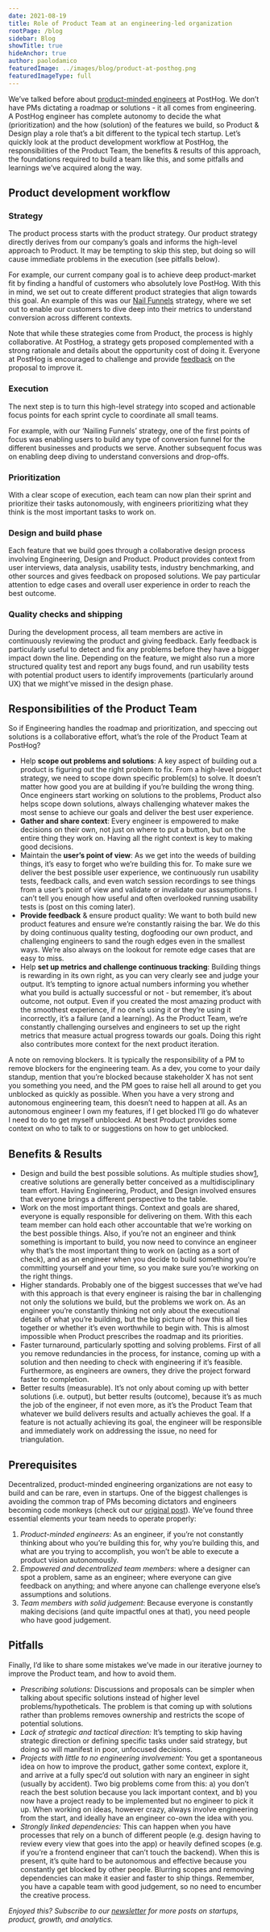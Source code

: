 ```yaml
---
date: 2021-08-19
title: Role of Product Team at an engineering-led organization
rootPage: /blog
sidebar: Blog
showTitle: true
hideAnchor: true
author: paolodamico
featuredImage: ../images/blog/product-at-posthog.png
featuredImageType: full
---
```




We’ve talked before about [product-minded engineers](https://posthog.com/blog/turning-engineers-into-product-people) at PostHog. We don’t have PMs dictating a roadmap or solutions - it all comes from engineering. A PostHog engineer has complete autonomy to decide the what (prioritization) and the how (solution) of the features we build, so Product & Design play a role that’s a bit different to the typical tech startup. Let’s quickly look at the product development workflow at PostHog, the responsibilities of the Product Team, the benefits & results of this approach, the foundations required to build a team like this, and some pitfalls and learnings we’ve acquired along the way.

## Product development workflow

### Strategy 

The product process starts with the product strategy. Our product strategy directly derives from our company’s goals and informs the high-level approach to Product. It may be tempting to skip this step, but doing so will cause immediate problems in the execution (see pitfalls below).

For example, our current company goal is to achieve deep product-market fit by finding a handful of customers who absolutely love PostHog. With this in mind, we set out to create different product strategies that align towards this goal. An example of this was our [Nail Funnels](https://posthog.com/blog/new-vp-nailing-funnels) strategy, where we set out to enable our customers to dive deep into their metrics to understand conversion across different contexts.

Note that while these strategies come from Product, the process is highly collaborative. At PostHog, a strategy gets proposed complemented with a strong rationale and details about the opportunity cost of doing it. Everyone at PostHog is encouraged to challenge and provide [feedback](https://tbd.posthog.com) on the proposal to improve it.

### Execution

The next step is to turn this high-level strategy into scoped and actionable focus points for each sprint cycle to coordinate all small teams.

For example, with our ‘Nailing Funnels’ strategy, one of the first points of focus was enabling users to build any type of conversion funnel for the different businesses and products we serve. Another subsequent focus was on enabling deep diving to understand conversions and drop-offs.

### Prioritization

With a clear scope of execution, each team can now plan their sprint and prioritize their tasks autonomously, with engineers prioritizing what they think is the most important tasks to work on.

### Design and build phase

Each feature that we build goes through a collaborative design process involving Engineering, Design and Product. Product provides context from user interviews, data analysis, usability tests, industry benchmarking, and other sources and gives feedback on proposed solutions. We pay particular attention to edge cases and overall user experience in order to reach the best outcome.

### Quality checks and shipping

During the development process, all team members are active in continuously reviewing the product and giving feedback. Early feedback is particularly useful to detect and fix any problems before they have a bigger impact down the line. Depending on the feature, we might also run a more structured quality test and report any bugs found, and run usability tests with potential product users to identify improvements (particularly around UX) that we might’ve missed in the design phase.

## Responsibilities of the Product Team

So if Engineering handles the roadmap and prioritization, and speccing out solutions is a collaborative effort, what’s the role of the Product Team at PostHog?

- Help **scope out problems and solutions**: A key aspect of building out a product is figuring out the right problem to fix. From a high-level product strategy, we need to scope down specific problem(s) to solve. It doesn’t matter how good you are at building if you’re building the wrong thing. Once engineers start working on solutions to the problems, Product also helps scope down solutions, always challenging whatever makes the most sense to achieve our goals and deliver the best user experience.
- **Gather and share context**: Every engineer is empowered to make decisions on their own, not just on where to put a button, but on the entire thing they work on. Having all the right context is key to making good decisions. 
- Maintain the **user’s point of view**: As we get into the weeds of building things, it’s easy to forget who we’re building this for. To make sure we deliver the best possible user experience, we continuously run usability tests, feedback calls, and even watch session recordings to see things from a user’s point of view and validate or invalidate our assumptions. I can’t tell you enough how useful and often overlooked running usability tests is (post on this coming later).
- **Provide feedback** & ensure product quality: We want to both build new product features and ensure we’re constantly raising the bar. We do this by doing continuous quality testing, dogfooding our own product, and challenging engineers to sand the rough edges even in the smallest ways. We’re also always on the lookout for remote edge cases that are easy to miss.
- Help **set up metrics and challenge continuous tracking**: Building things is rewarding in its own right, as you can very clearly see and judge your output. It’s tempting to ignore actual numbers informing you whether what you build is actually successful or not - but remember, it’s about outcome, not output. Even if you created the most amazing product with the smoothest experience, if no one’s using it or they’re using it incorrectly, it’s a failure (and a learning). As the Product Team, we’re constantly challenging ourselves and engineers to set up the right metrics that measure actual progress towards our goals. Doing this right also contributes more context for the next product iteration.


A note on removing blockers. It is typically the responsibility of a PM to remove blockers for the engineering team. As a dev, you come to your daily standup, mention that you’re blocked because stakeholder X has not sent you something you need, and the PM goes to raise hell all around to get you unblocked as quickly as possible. When you have a very strong and autonomous engineering team, this doesn’t need to happen at all. As an autonomous engineer I own my features, if I get blocked I’ll go do whatever I need to do to get myself unblocked. At best Product provides some context on who to talk to or suggestions on how to get unblocked.

## Benefits & Results

- Design and build the best possible solutions. As multiple studies show[1](https://dlibrary.stanford.edu/questions/who-produces-better-ideas-individuals-or-teams), creative solutions are generally better conceived as a multidisciplinary team effort. Having Engineering, Product, and Design involved ensures that everyone brings a different perspective to the table.
- Work on the most important things. Context and goals are shared, everyone is equally responsible for delivering on them. With this each team member can hold each other accountable that we’re working on the best possible things. Also, if you’re not an engineer and think something is important to build, you now need to convince an engineer why that’s the most important thing to work on (acting as a sort of check), and as an engineer when you decide to build something you’re committing yourself and your time, so you make sure you’re working on the right things.
- Higher standards. Probably one of the biggest successes that we’ve had with this approach is that every engineer is raising the bar in challenging not only the solutions we build, but the problems we work on. As an engineer you’re constantly thinking not only about the executional details of what you’re building, but the big picture of how this all ties together or whether it’s even worthwhile to begin with. This is almost impossible when Product prescribes the roadmap and its priorities.
- Faster turnaround, particularly spotting and solving problems. First of all you remove redundancies in the process, for instance, coming up with a solution and then needing to check with engineering if it’s feasible. Furthermore, as engineers are owners, they drive the project forward faster to completion.
- Better results (measurable). It’s not only about coming up with better solutions (i.e. output), but better results (outcome), because it’s as much the job of the engineer, if not even more, as it’s the Product Team that whatever we build delivers results and actually achieves the goal. If a feature is not actually achieving its goal, the engineer will be responsible and immediately work on addressing the issue, no need for triangulation.


## Prerequisites
Decentralized, product-minded engineering organizations are not easy to build and can be rare, even in startups. One of the biggest challenges is avoiding the common trap of PMs becoming dictators and engineers becoming code monkeys (check out our [original post](https://posthog.com/blog/turning-engineers-into-product-people)). We’ve found three essential elements your team needs to operate properly: 

1. *Product-minded engineers*: As an engineer, if you’re not constantly thinking about who you’re building this for, why you’re building this, and what are you trying to accomplish, you won’t be able to execute a product vision autonomously.
1. *Empowered and decentralized team members*: where a designer can spot a problem, same as an engineer; where everyone can give feedback on anything; and where anyone can challenge everyone else’s assumptions and solutions.
1. *Team members with solid judgement*: Because everyone is constantly making decisions (and quite impactful ones at that), you need people who have good judgement.


## Pitfalls
Finally, I’d like to share some mistakes we’ve made in our iterative journey to improve the Product team, and how to avoid them.
- *Prescribing solutions:* Discussions and proposals can be simpler when talking about specific solutions instead of higher level problems/hypotheticals. The problem is that coming up with solutions rather than problems removes ownership and restricts the scope of potential solutions.
- *Lack of strategic and tactical direction:* It’s tempting to skip having strategic direction or defining specific tasks under said strategy, but doing so will manifest in poor, unfocused decisions. 
- *Projects with little to no engineering involvement:* You get a spontaneous idea on how to improve the product, gather some context, explore it, and arrive at a fully spec’d out solution with nary an engineer in sight (usually by accident). Two big problems come from this: a) you don’t reach the best solution because you lack important context, and b) you now have a project ready to be implemented but no engineer to pick it up. When working on ideas, however crazy, always involve engineering from the start, and ideally have an engineer co-own the idea with you. 
- *Strongly linked dependencies:* This can happen when you have processes that rely on a bunch of different people (e.g. design having to review every view that goes into the app) or heavily defined scopes (e.g. if you’re a frontend engineer that can’t touch the backend). When this is present, it’s quite hard to be autonomous and effective because you constantly get blocked by other people. Blurring scopes and removing dependencies can make it easier and faster to ship things. Remember, you have a capable team with good judgement, so no need to encumber the creative process.

_Enjoyed this? Subscribe to our [newsletter](https://posthog.com/newsletter) for more posts on startups, product, growth, and analytics._

